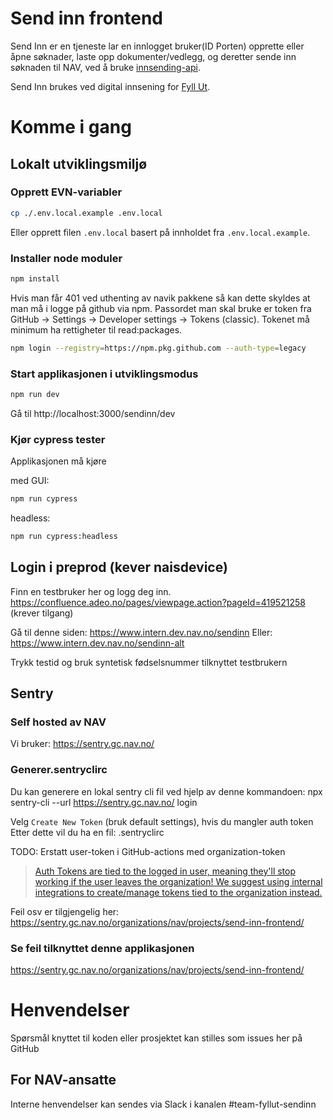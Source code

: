 # Send inn frontend

Send Inn er en tjeneste lar en innlogget bruker(ID Porten) opprette eller åpne søknader, laste opp dokumenter/vedlegg, og deretter sende inn søknaden til NAV, ved å bruke [innsending-api](https://github.com/navikt/innsending-api/).

Send Inn brukes ved digital innsening for [Fyll Ut](https://github.com/navikt/skjemabygging-formio).

# Komme i gang

## Lokalt utviklingsmiljø

### Opprett EVN-variabler

```bash
cp ./.env.local.example .env.local
```

Eller opprett filen `.env.local` basert på innholdet fra `.env.local.example`.

### Installer node moduler

```bash
npm install
```

Hvis man får 401 ved uthenting av navik pakkene så kan dette skyldes at man må i logge på github via npm.
Passordet man skal bruke er token fra GitHub -> Settings -> Developer settings -> Tokens (classic).
Tokenet må minimum ha rettigheter til read:packages.

```bash
npm login --registry=https://npm.pkg.github.com --auth-type=legacy
```

### Start applikasjonen i utviklingsmodus

```bash
npm run dev
```

Gå til http://localhost:3000/sendinn/dev

### Kjør cypress tester

Applikasjonen må kjøre

med GUI:

```bash
npm run cypress
```

headless:

```bash
npm run cypress:headless
```

## Login i preprod (kever naisdevice)

Finn en testbruker her og logg deg inn.
https://confluence.adeo.no/pages/viewpage.action?pageId=419521258 (krever tilgang)

Gå til denne siden:
https://www.intern.dev.nav.no/sendinn
Eller:
https://www.intern.dev.nav.no/sendinn-alt

Trykk testid og bruk syntetisk fødselsnummer tilknyttet testbrukern

## Sentry

### Self hosted av NAV

Vi bruker: https://sentry.gc.nav.no/

### Generer.sentryclirc

Du kan generere en lokal sentry cli fil ved hjelp av denne kommandoen:
npx sentry-cli --url https://sentry.gc.nav.no/ login

Velg `Create New Token` (bruk default settings), hvis du mangler auth token
Etter dette vil du ha en fil: .sentryclirc

TODO: Erstatt user-token i GitHub-actions med organization-token

> [Auth Tokens are tied to the logged in user, meaning they'll stop working if the user leaves the organization! We suggest using internal integrations to create/manage tokens tied to the organization instead.](https://sentry.gc.nav.no/settings/nav/developer-settings/new-internal)

Feil osv er tilgjengelig her:
https://sentry.gc.nav.no/organizations/nav/projects/send-inn-frontend/

### Se feil tilknyttet denne applikasjonen

https://sentry.gc.nav.no/organizations/nav/projects/send-inn-frontend/

# Henvendelser

Spørsmål knyttet til koden eller prosjektet kan stilles som issues her på GitHub

## For NAV-ansatte

Interne henvendelser kan sendes via Slack i kanalen #team-fyllut-sendinn
